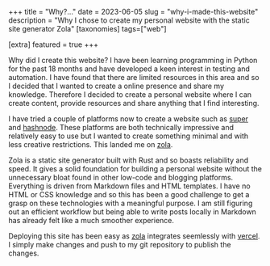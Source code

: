 +++
title = "Why?..."
date = 2023-06-05
slug = "why-i-made-this-website"
description = "Why I chose to create my personal website with the static site generator Zola"
[taxonomies]
tags=["web"]

[extra]
featured = true
+++

Why did I create this website? I have been learning programming in Python for the past 18 months and have developed a keen interest in testing and automation. I have found that there are limited resources in this area and so I decided that I wanted to create a online presence and share my knowledge. Therefore I decided to create a personal website where I can create content, provide resources and share anything that I find interesting. 

<!-- more -->

I have tried a couple of platforms now to create a website such as [super](https://super.so) and [hashnode](https://hashnode.com). These platforms are both technically impressive and relatively easy to use but I wanted to create something minimal and with less creative restrictions. This landed me on [zola](https://www.getzola.org).

Zola is a static site generator built with Rust and so boasts reliability and speed. It gives a solid foundation for building a personal website without the unnecessary bloat found in other low-code and blogging platforms. Everything is driven from Markdown files and HTML templates. I have no HTML or CSS knowledge and so this has been a good challenge to get a grasp on these technologies with a meaningful purpose. I am still figuring out an efficient workflow but being able to write posts locally in Markdown has already felt like a much smoother experience.

Deploying this site has been easy as [zola](https://www.getzola.org) integrates seemlessly with [vercel](https://vercel.com). I simply make changes and push to my git repository to publish the changes.


